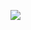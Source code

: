 ![](https://media.githubusercontent.com/media/dyzz/dyzz.github.io/master/images/WaterElemental_1.png)
